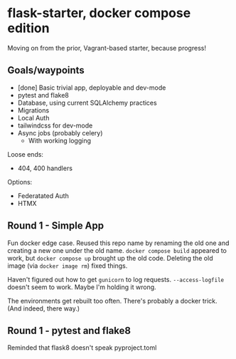 # flask-starter, docker compose edition

Moving on from the prior, Vagrant-based starter, because progress!

## Goals/waypoints

  * [done] Basic trivial app, deployable and dev-mode
  * pytest and flake8
  * Database, using current SQLAlchemy practices
  * Migrations
  * Local Auth
  * tailwindcss for dev-mode
  * Async jobs (probably celery)
    * With working logging

Loose ends:

  * 404, 400 handlers

Options:

  * Federatated Auth
  * HTMX

## Round 1 - Simple App

Fun docker edge case. Reused this repo name by renaming the old one and
creating a new one under the old name. `docker compose build` appeared
to work, but `docker compose up` brought up the old code. Deleting the
old image (via `docker image rm`) fixed things.

Haven't figured out how to get `gunicorn` to log requests. `--access-logfile`
doesn't seem to work. Maybe I'm holding it wrong.

The environments get rebuilt too often. There's probably a docker trick.
(And indeed, there way.)

## Round 1 - pytest and flake8

Reminded that flask8 doesn't speak pyproject.toml
